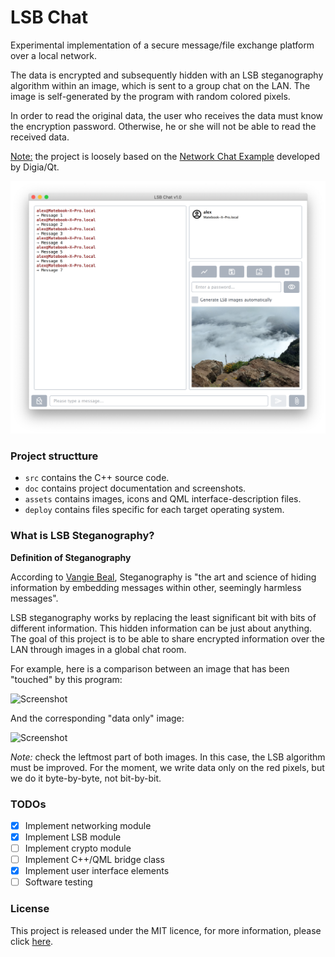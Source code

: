 # LSB Chat

Experimental implementation of a secure message/file exchange platform over a local network.

The data is encrypted and subsequently hidden with an LSB steganography algorithm within an image, which is sent to a group chat on the LAN. The image is self-generated by the program with random colored pixels.

In order to read the original data, the user who receives the data must know the encryption password. Otherwise, he or she will not be able to read the received data.

<u>Note:</u> the project is loosely based on the [Network Chat Example](https://doc.qt.io/qt-5/qtnetwork-network-chat-example.html) developed by Digia/Qt.

![Screenshot](doc/screenshot.png)

### Project structture

- `src` contains the C++ source code.
- `doc` contains project documentation and screenshots.
- `assets` contains images, icons and QML interface-description files.
- `deploy` contains files specific for each target operating system.

### What is LSB Steganography?

**Definition of Steganography**

According to [Vangie Beal](https://www.webopedia.com/TERM/S/steganography.html), Steganography is "the art and science of hiding information by embedding messages within other, seemingly harmless messages". 

LSB steganography works by replacing the least significant bit with bits of different information. This hidden information can be just about anything. The goal of this project is to be able to share encrypted information over the LAN through images in a global chat room.

For example, here is a comparison between an image that has been "touched" by this program:

![Screenshot](doc/LSB_Composite.png)

And the corresponding "data only" image:

![Screenshot](doc/LSB_Data.png)

*Note:* check the leftmost part of both images. In this case, the LSB algorithm must be improved. For the moment, we write data only on the red pixels, but we do it byte-by-byte, not bit-by-bit.  


### TODOs

- [x] Implement networking module
- [x] Implement LSB module
- [ ] Implement crypto module
- [ ] Implement C++/QML bridge class
- [x] Implement user interface elements
- [ ] Software testing

### License

This project is released under the MIT licence, for more information, please click [here](LICENCE.md).

